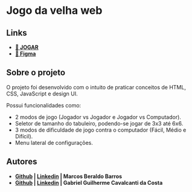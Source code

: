 # Jogo da velha web


## Links
- [**🚀 JOGAR**](https://marcosbb.github.io/Jogo-da-velha-web/)
- [**🎨 Figma**](https://www.figma.com/design/xQWro5zL45I0bPdlImU2v2/Jogo-da-velha-web?node-id=0-1&t=LHrhNXFZ2pwficCl-1) 


## Sobre o projeto
O projeto foi desenvolvido com o intuito de praticar conceitos de HTML, CSS, JavaScript 
e design UI. 

Possui funcionalidades como:
- 2 modos de jogo (Jogador vs Jogador e Jogador vs Computador).
- Seletor de tamanho do tabuleiro, podendo-se jogar de 3x3 até 6x6.
- 3 modos de dificuldade de jogo contra o computador (Fácil, Médio e Difícil).
- Menu lateral de configurações.


## Autores
-  **[Github](https://github.com/MarcosBB) | [Linkedin](https://www.linkedin.com/in/marcosberaldobarros/) | Marcos Beraldo Barros**
-  **[Github](https://github.com/gabriel-guilherme) | [Linkedin](https://www.linkedin.com/in/gabriel-guilherme-594448278/) | Gabriel Guilherme Cavalcanti da Costa**